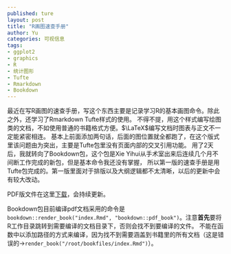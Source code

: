```yaml
---
published: ture
layout: post
title: "R画图速查手册"
author: Yu
categories: 可视信息
tags:
- ggplot2
- graphics
- R
- 统计图形
- Tufte 
- Rmarkdown
- Bookdown
---
```


最近在写R画图的速查手册，写这个东西主要是记录学习R的基本画图命令。除此之外，还学习了Rmarkdown Tufte样式的使用。
不得不提，用这个样式编写绘图类的文档，不如使用普通的书籍格式方便。$\LaTeX$编写文档时图表与正文不一定能紧密相连。
基本上前面添加两句话，后面的图位置就全都跑了，在这个版式里该问题由为突出，主要是Tufte包里没有页面内部的交叉引用功能。
用了2天后，我就转向了Bookdown包，这个包是Xie Yihui从手术室出来后连续几个月不间断工作完成的新包，但是基本命令我还没有掌握，
所以第一版的速查手册是用Tufte包完成的。第一版里面对于排版以及大纲逻辑都不太清晰，以后的更新中会有较大改动。

PDF版文件在这里[下载](http://yulijia.net/projects/SimpleGraphswithR.pdf)，会持续更新。

Bookdown包目前编译pdf文档采用的命令是`bookdown::render_book("index.Rmd", "bookdown::pdf_book")`。注意**首先**要将R工作目录跳转到需要编译的文档目录下，否则会找不到要编译的文件。
不能在函数中以添加路径的方式来编译，因为找不到需要涵盖到书籍里的所有文档（这是错误的->`render_book("/root/bookfiles/index.Rmd")`）。

